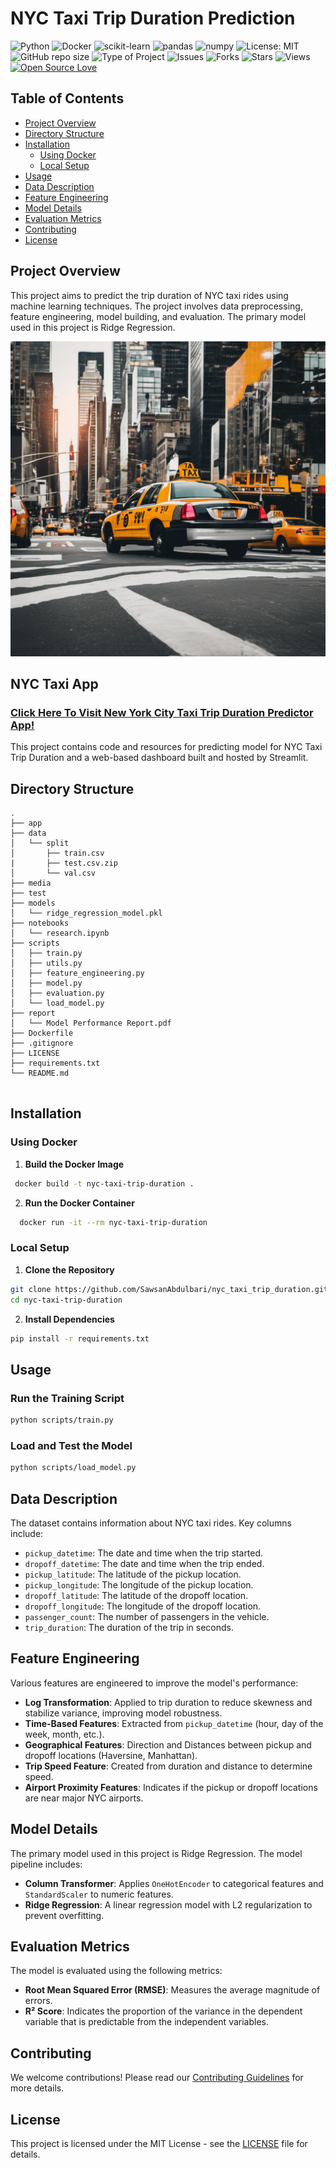 # NYC Taxi Trip Duration Prediction

![Python](https://img.shields.io/badge/Python-3.9-blue.svg?style=flat&logo=python)
![Docker](https://img.shields.io/badge/Docker-19.03.12-blue.svg?style=flat&logo=docker)
![scikit-learn](https://img.shields.io/badge/scikit--learn-1.0.2-orange.svg?style=flat&logo=scikit-learn)
![pandas](https://img.shields.io/badge/pandas-1.4.2-red.svg?style=flat&logo=pandas)
![numpy](https://img.shields.io/badge/numpy-1.22.3-lightblue.svg?style=flat&logo=numpy)
![License: MIT](https://img.shields.io/badge/License-MIT-green.svg?style=flat&logo=open-source-initiative)
![GitHub repo size](https://img.shields.io/github/repo-size/yourusername/nyc-taxi-trip-duration?color=blue&logo=github)
![Type of Project](https://img.shields.io/badge/Type%20of%20Project-Machine%20Learning-orange?style=flat)
![Issues](https://img.shields.io/github/issues/yourusername/nyc-taxi-trip-duration)
![Forks](https://img.shields.io/github/forks/yourusername/nyc-taxi-trip-duration)
![Stars](https://img.shields.io/github/stars/yourusername/nyc-taxi-trip-duration)
![Views](https://views.whatilearened.today/views/github/yourusername/nyc-taxi-trip-duration.svg)
[![Open Source Love](https://badges.frapsoft.com/os/v1/open-source.svg?v=103)](https://github.com/ellerbrock/open-source-badges/)

## Table of Contents

- [Project Overview](#project-overview)
- [Directory Structure](#directory-structure)
- [Installation](#installation)
  - [Using Docker](#using-docker)
  - [Local Setup](#local-setup)
- [Usage](#usage)
- [Data Description](#data-description)
- [Feature Engineering](#feature-engineering)
- [Model Details](#model-details)
- [Evaluation Metrics](#evaluation-metrics)
- [Contributing](#contributing)
- [License](#license)

## Project Overview

This project aims to predict the trip duration of NYC taxi rides using machine learning techniques. The project involves data preprocessing, feature engineering, model building, and evaluation. The primary model used in this project is Ridge Regression.

![NYC Taxi](media/pixlr-image-generator-65d13dbf-1e0c-4096-958b-ee1aea9b399b.png)

## NYC Taxi App

### **[Click Here To Visit New York City Taxi Trip Duration Predictor App!](https://nyctaxi.streamlit.app/)**

This project contains code and resources for predicting model for NYC Taxi Trip Duration and a web-based dashboard built and hosted by Streamlit.

## Directory Structure

```
.
├── app
├── data
│   └── split
│       ├── train.csv
|       ├── test.csv.zip
│       └── val.csv
├── media
├── test
├── models
│   └── ridge_regression_model.pkl
├── notebooks
│   └── research.ipynb
├── scripts
│   ├── train.py
│   ├── utils.py
│   ├── feature_engineering.py
│   ├── model.py
│   ├── evaluation.py
│   └── load_model.py
├── report
│   └── Model Performance Report.pdf
├── Dockerfile
├── .gitignore
├── LICENSE
├── requirements.txt
└── README.md


```

## Installation

### Using Docker

1. **Build the Docker Image**

```sh
 docker build -t nyc-taxi-trip-duration .
```

2. **Run the Docker Container**

```sh
  docker run -it --rm nyc-taxi-trip-duration
```

### Local Setup

1. **Clone the Repository**

```sh
git clone https://github.com/SawsanAbdulbari/nyc_taxi_trip_duration.git
cd nyc-taxi-trip-duration
```

2. **Install Dependencies**

```sh
pip install -r requirements.txt
```

## Usage

### Run the Training Script

```sh
python scripts/train.py
```

### Load and Test the Model

```sh
python scripts/load_model.py
```

## Data Description

The dataset contains information about NYC taxi rides. Key columns include:

- `pickup_datetime`: The date and time when the trip started.
- `dropoff_datetime`: The date and time when the trip ended.
- `pickup_latitude`: The latitude of the pickup location.
- `pickup_longitude`: The longitude of the pickup location.
- `dropoff_latitude`: The latitude of the dropoff location.
- `dropoff_longitude`: The longitude of the dropoff location.
- `passenger_count`: The number of passengers in the vehicle.
- `trip_duration`: The duration of the trip in seconds.

## Feature Engineering

Various features are engineered to improve the model's performance:

- **Log Transformation**: Applied to trip duration to reduce skewness and stabilize variance, improving model robustness.
- **Time-Based Features**: Extracted from `pickup_datetime` (hour, day of the week, month, etc.).
- **Geographical Features**: Direction and Distances between pickup and dropoff locations (Haversine, Manhattan).
- **Trip Speed Feature**: Created from duration and distance to determine speed.
- **Airport Proximity Features**: Indicates if the pickup or dropoff locations are near major NYC airports.

## Model Details

The primary model used in this project is Ridge Regression. The model pipeline includes:

- **Column Transformer**: Applies `OneHotEncoder` to categorical features and `StandardScaler` to numeric features.
- **Ridge Regression**: A linear regression model with L2 regularization to prevent overfitting.

## Evaluation Metrics

The model is evaluated using the following metrics:

- **Root Mean Squared Error (RMSE)**: Measures the average magnitude of errors.
- **R² Score**: Indicates the proportion of the variance in the dependent variable that is predictable from the independent variables.

## Contributing

We welcome contributions! Please read our [Contributing Guidelines](CONTRIBUTING.md) for more details.

## License

This project is licensed under the MIT License - see the [LICENSE](LICENSE) file for details.
